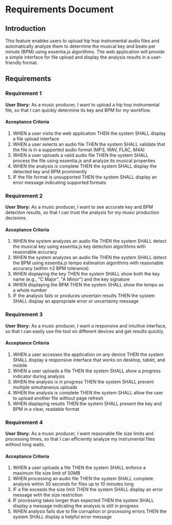 # Requirements Document

## Introduction

This feature enables users to upload hip hop instrumental audio files and automatically analyze them to determine the musical key and beats per minute (BPM) using essentia.js algorithms. The web application will provide a simple interface for file upload and display the analysis results in a user-friendly format.

## Requirements

### Requirement 1

**User Story:** As a music producer, I want to upload a hip hop instrumental file, so that I can quickly determine its key and BPM for my workflow.

#### Acceptance Criteria

1. WHEN a user visits the web application THEN the system SHALL display a file upload interface
2. WHEN a user selects an audio file THEN the system SHALL validate that the file is in a supported audio format (MP3, WAV, FLAC, M4A)
3. WHEN a user uploads a valid audio file THEN the system SHALL process the file using essentia.js and analyze its musical properties
4. WHEN the analysis is complete THEN the system SHALL display the detected key and BPM prominently
5. IF the file format is unsupported THEN the system SHALL display an error message indicating supported formats

### Requirement 2

**User Story:** As a music producer, I want to see accurate key and BPM detection results, so that I can trust the analysis for my music production decisions.

#### Acceptance Criteria

1. WHEN the system analyzes an audio file THEN the system SHALL detect the musical key using essentia.js key detection algorithms with reasonable accuracy
2. WHEN the system analyzes an audio file THEN the system SHALL detect the BPM using essentia.js tempo estimation algorithms with reasonable accuracy (within ±2 BPM tolerance)
3. WHEN displaying the key THEN the system SHALL show both the key name (e.g., "C Major", "A Minor") and the key signature
4. WHEN displaying the BPM THEN the system SHALL show the tempo as a whole number
5. IF the analysis fails or produces uncertain results THEN the system SHALL display an appropriate error or uncertainty message

### Requirement 3

**User Story:** As a music producer, I want a responsive and intuitive interface, so that I can easily use the tool on different devices and get results quickly.

#### Acceptance Criteria

1. WHEN a user accesses the application on any device THEN the system SHALL display a responsive interface that works on desktop, tablet, and mobile
2. WHEN a user uploads a file THEN the system SHALL show a progress indicator during analysis
3. WHEN the analysis is in progress THEN the system SHALL prevent multiple simultaneous uploads
4. WHEN the analysis is complete THEN the system SHALL allow the user to upload another file without page refresh
5. WHEN displaying results THEN the system SHALL present the key and BPM in a clear, readable format

### Requirement 4

**User Story:** As a music producer, I want reasonable file size limits and processing times, so that I can efficiently analyze my instrumental files without long waits.

#### Acceptance Criteria

1. WHEN a user uploads a file THEN the system SHALL enforce a maximum file size limit of 50MB
2. WHEN processing an audio file THEN the system SHALL complete analysis within 30 seconds for files up to 10 minutes long
3. IF a file exceeds the size limit THEN the system SHALL display an error message with the size restriction
4. IF processing takes longer than expected THEN the system SHALL display a message indicating the analysis is still in progress
5. WHEN analysis fails due to file corruption or processing errors THEN the system SHALL display a helpful error message